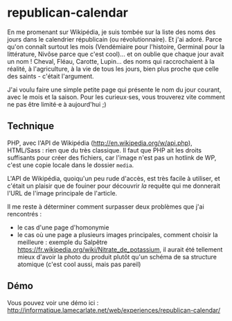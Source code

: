 # republican-calendar

En me promenant sur Wikipédia, je suis tombée sur la liste des noms des jours dans le calendrier républicain (ou révolutionnaire). Et j'ai adoré. Parce qu'on connaît surtout les mois (Vendémiaire pour l'histoire, Germinal pour la littérature, Nivôse parce que c'est cool)... et on oublie que chaque jour avait un nom ! Cheval, Fléau, Carotte, Lupin... des noms qui raccrochaient à la réalité, à l'agriculture, à la vie de tous les jours, bien plus proche que celle des saints - c'était l'argument.

J'ai voulu faire une simple petite page qui présente le nom du jour courant, avec le mois et la saison. Pour les curieux⋅ses, vous trouverez vite comment ne pas être limité⋅e à aujourd'hui ;)

## Technique

PHP, avec l'API de Wikipédia (http://en.wikipedia.org/w/api.php), HTML/Sass : rien que du très classique. Il faut que PHP ait les droits suffisants pour créer des fichiers, car l'image n'est pas un hotlink de WP, c'est une copie locale dans le dossier `media`.

L'API de Wikipédia, quoiqu'un peu rude d'accès, est très facile à utiliser, et c'était un plaisir que de fouiner pour découvrir *la* requête qui me donnerait l'URL de l'image principale de l'article.

Il me reste à déterminer comment surpasser deux problèmes que j'ai rencontrés :
* le cas d'une page d'homonymie
* le cas où une page a plusieurs images principales, comment choisir la meilleure : exemple du Salpêtre https://fr.wikipedia.org/wiki/Nitrate_de_potassium, il aurait été tellement mieux d'avoir la photo du produit plutôt qu'un schéma de sa structure atomique (c'est cool aussi, mais pas pareil)

## Démo

Vous pouvez voir une démo ici : http://informatique.lamecarlate.net/web/experiences/republican-calendar/
